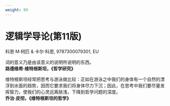 ```yaml
---
weight: 99
---
```

# 逻辑学导论(第11版)

科恩·M·柯匹 & 卡尔·科恩, 9787300079301, EU

词的意义乃是由该意义的说明所说明的东西。  
**路德维希·维特根斯坦，《哲学研究》**

维特根斯坦经常把思考与游泳做比较：正如在游泳之中我们的身体有一个自然的漂浮到水面的趋势，因而它要求我们将身体尽力下沉；因此，在思考中我们要尽量发挥智力，使我们的心灵远离肤浅，下降到哲学问题的深度。  
**乔治·皮彻，《维特根斯坦的哲学》**